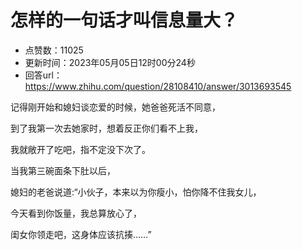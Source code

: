 # 怎样的一句话才叫信息量大？
- 点赞数：11025
- 更新时间：2023年05月05日12时00分24秒
- 回答url：https://www.zhihu.com/question/28108410/answer/3013693545
<body>
 <p data-pid="VWmNhBXT">记得刚开始和媳妇谈恋爱的时候，她爸爸死活不同意，</p>
 <p data-pid="hjhs6-rQ">到了我第一次去她家时，想着反正你们看不上我，</p>
 <p data-pid="P3CQ2b3L">我就敞开了吃吧，指不定没下次了。</p>
 <p data-pid="BlDridZG">当我第三碗面条下肚以后，</p>
 <p data-pid="dnhjHLlV">媳妇的老爸说道:“小伙子，本来以为你瘦小，怕你降不住我女儿，</p>
 <p data-pid="8Rt7mm9s">今天看到你饭量，我总算放心了，</p>
 <p data-pid="4D5LR27e">闺女你领走吧，这身体应该抗揍……”</p>
 <p></p>
</body>